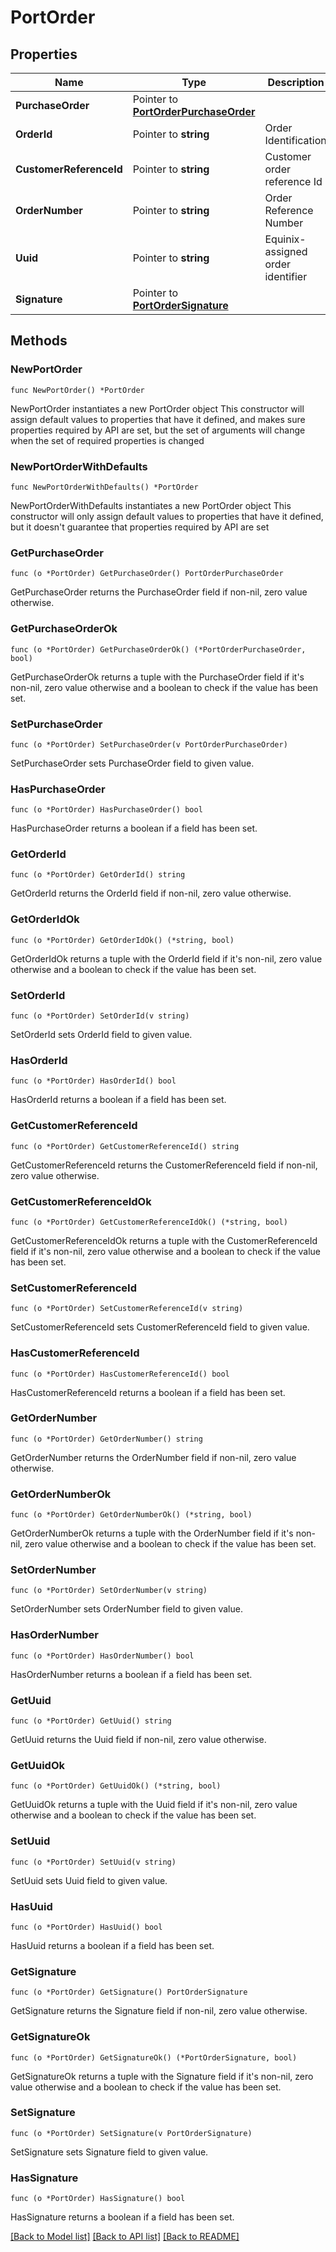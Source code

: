 # PortOrder

## Properties

Name | Type | Description | Notes
------------ | ------------- | ------------- | -------------
**PurchaseOrder** | Pointer to [**PortOrderPurchaseOrder**](PortOrderPurchaseOrder.md) |  | [optional] 
**OrderId** | Pointer to **string** | Order Identification | [optional] 
**CustomerReferenceId** | Pointer to **string** | Customer order reference Id | [optional] 
**OrderNumber** | Pointer to **string** | Order Reference Number | [optional] 
**Uuid** | Pointer to **string** | Equinix-assigned order identifier | [optional] 
**Signature** | Pointer to [**PortOrderSignature**](PortOrderSignature.md) |  | [optional] 

## Methods

### NewPortOrder

`func NewPortOrder() *PortOrder`

NewPortOrder instantiates a new PortOrder object
This constructor will assign default values to properties that have it defined,
and makes sure properties required by API are set, but the set of arguments
will change when the set of required properties is changed

### NewPortOrderWithDefaults

`func NewPortOrderWithDefaults() *PortOrder`

NewPortOrderWithDefaults instantiates a new PortOrder object
This constructor will only assign default values to properties that have it defined,
but it doesn't guarantee that properties required by API are set

### GetPurchaseOrder

`func (o *PortOrder) GetPurchaseOrder() PortOrderPurchaseOrder`

GetPurchaseOrder returns the PurchaseOrder field if non-nil, zero value otherwise.

### GetPurchaseOrderOk

`func (o *PortOrder) GetPurchaseOrderOk() (*PortOrderPurchaseOrder, bool)`

GetPurchaseOrderOk returns a tuple with the PurchaseOrder field if it's non-nil, zero value otherwise
and a boolean to check if the value has been set.

### SetPurchaseOrder

`func (o *PortOrder) SetPurchaseOrder(v PortOrderPurchaseOrder)`

SetPurchaseOrder sets PurchaseOrder field to given value.

### HasPurchaseOrder

`func (o *PortOrder) HasPurchaseOrder() bool`

HasPurchaseOrder returns a boolean if a field has been set.

### GetOrderId

`func (o *PortOrder) GetOrderId() string`

GetOrderId returns the OrderId field if non-nil, zero value otherwise.

### GetOrderIdOk

`func (o *PortOrder) GetOrderIdOk() (*string, bool)`

GetOrderIdOk returns a tuple with the OrderId field if it's non-nil, zero value otherwise
and a boolean to check if the value has been set.

### SetOrderId

`func (o *PortOrder) SetOrderId(v string)`

SetOrderId sets OrderId field to given value.

### HasOrderId

`func (o *PortOrder) HasOrderId() bool`

HasOrderId returns a boolean if a field has been set.

### GetCustomerReferenceId

`func (o *PortOrder) GetCustomerReferenceId() string`

GetCustomerReferenceId returns the CustomerReferenceId field if non-nil, zero value otherwise.

### GetCustomerReferenceIdOk

`func (o *PortOrder) GetCustomerReferenceIdOk() (*string, bool)`

GetCustomerReferenceIdOk returns a tuple with the CustomerReferenceId field if it's non-nil, zero value otherwise
and a boolean to check if the value has been set.

### SetCustomerReferenceId

`func (o *PortOrder) SetCustomerReferenceId(v string)`

SetCustomerReferenceId sets CustomerReferenceId field to given value.

### HasCustomerReferenceId

`func (o *PortOrder) HasCustomerReferenceId() bool`

HasCustomerReferenceId returns a boolean if a field has been set.

### GetOrderNumber

`func (o *PortOrder) GetOrderNumber() string`

GetOrderNumber returns the OrderNumber field if non-nil, zero value otherwise.

### GetOrderNumberOk

`func (o *PortOrder) GetOrderNumberOk() (*string, bool)`

GetOrderNumberOk returns a tuple with the OrderNumber field if it's non-nil, zero value otherwise
and a boolean to check if the value has been set.

### SetOrderNumber

`func (o *PortOrder) SetOrderNumber(v string)`

SetOrderNumber sets OrderNumber field to given value.

### HasOrderNumber

`func (o *PortOrder) HasOrderNumber() bool`

HasOrderNumber returns a boolean if a field has been set.

### GetUuid

`func (o *PortOrder) GetUuid() string`

GetUuid returns the Uuid field if non-nil, zero value otherwise.

### GetUuidOk

`func (o *PortOrder) GetUuidOk() (*string, bool)`

GetUuidOk returns a tuple with the Uuid field if it's non-nil, zero value otherwise
and a boolean to check if the value has been set.

### SetUuid

`func (o *PortOrder) SetUuid(v string)`

SetUuid sets Uuid field to given value.

### HasUuid

`func (o *PortOrder) HasUuid() bool`

HasUuid returns a boolean if a field has been set.

### GetSignature

`func (o *PortOrder) GetSignature() PortOrderSignature`

GetSignature returns the Signature field if non-nil, zero value otherwise.

### GetSignatureOk

`func (o *PortOrder) GetSignatureOk() (*PortOrderSignature, bool)`

GetSignatureOk returns a tuple with the Signature field if it's non-nil, zero value otherwise
and a boolean to check if the value has been set.

### SetSignature

`func (o *PortOrder) SetSignature(v PortOrderSignature)`

SetSignature sets Signature field to given value.

### HasSignature

`func (o *PortOrder) HasSignature() bool`

HasSignature returns a boolean if a field has been set.


[[Back to Model list]](../README.md#documentation-for-models) [[Back to API list]](../README.md#documentation-for-api-endpoints) [[Back to README]](../README.md)



